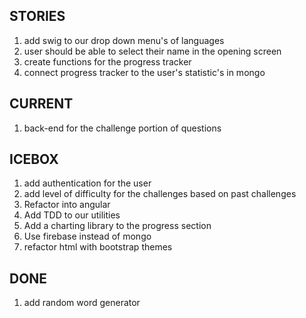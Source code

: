 ## STORIES
1. add swig to our drop down menu's of languages
1. user should be able to select their name in the opening screen
1. create functions for the progress tracker
1. connect progress tracker to the user's statistic's in mongo


## CURRENT
1. back-end for the challenge portion of questions


## ICEBOX
1. add authentication for the user
1. add level of difficulty for the challenges based on past challenges
1. Refactor into angular
1. Add TDD to our utilities
1. Add a charting library to the progress section
1. Use firebase instead of mongo
1. refactor html with bootstrap themes

## DONE
1. add random word generator
